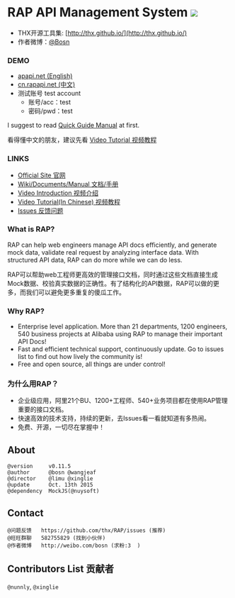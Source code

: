 
# RAP API Management System ![](https://sourcegraph.com/api/repos/github.com/thx/RAP/.counters/views-24h.png)

* THX开源工具集: [http://thx.github.io/](http://thx.github.io/)
* 作者微博：[@Bosn](http://weibo.com/bosn)

### DEMO

* [apapi.net (English)](http://rapapi.net/)
* [cn.rapapi.net (中文)](http://cn.rapapi.net/)
* 测试账号 test account
    * 账号/acc：test
    * 密码/pwd：test

I suggest to read [Quick Guide Manual](https://github.com/thx/RAP/wiki/quick_guide) at first.

看得懂中文的朋友，建议先看 [Video Tutorial 视频教程](http://thx.github.io/RAP/study.html)


### LINKS

* [Official Site 官网](http://thx.github.io/RAP)
* [Wiki/Documents/Manual 文档/手册](http://github.com/thx/RAP/wiki)
* [Video Introduction 视频介绍](http://vodcdn.video.taobao.com/player/ugc/tb_ugc_pieces_core_player_loader.swf?version=1.0.20150330&vid=11622279&uid=11051796&p=1&t=1&rid=&random=6666)
* [Video Tutorial(In Chinese) 视频教程](http://thx.github.io/RAP/study.html)
* [Issues 反馈问题](http://github.com/thx/RAP/issues)

### What is RAP?

RAP can help web engineers manage API docs efficiently, and generate mock data, validate real request by analyzing interface data. With structured API data, RAP can do more while we can do less.

RAP可以帮助web工程师更高效的管理接口文档，同时通过这些文档直接生成Mock数据、校验真实数据的正确性。有了结构化的API数据，RAP可以做的更多，而我们可以避免更多重复的傻瓜工作。

### Why RAP?

* Enterprise level application. More than 21 departments, 1200 engineers, 540 business projects at Alibaba using RAP to manage their important API Docs!
* Fast and efficient technical support, continuously update. Go to issues list to find out how lively the community is!
* Free and open source, all things are under control!

### 为什么用RAP？

* 企业级应用，阿里21个BU、1200+工程师、540+业务项目都在使用RAP管理重要的接口文档。
* 快速高效的技术支持，持续的更新，去Issues看一看就知道有多热闹。
* 免费、开源，一切尽在掌握中！
 
## About

    @version     v0.11.5
    @author      @bosn @wangjeaf
    @director    @limu @xinglie
    @update      Oct. 13th 2015
    @dependency  MockJS(@nuysoft)

## Contact

    @问题反馈   https://github.com/thx/RAP/issues (推荐)
    @旺旺群聊   582755829 (找到小伙伴)
    @作者微博   http://weibo.com/bosn (求粉:3  )
    
## Contributors List 贡献者

`@nunnly`, `@xinglie`
